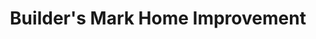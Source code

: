 ---
title: "Builder's Mark Home Improvement"
url: /san-antonio/builders-mark-home-improvement/
shop: doityourself
---